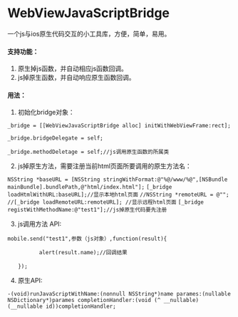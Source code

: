 # WebViewJavaScriptBridge
一个js与ios原生代码交互的小工具库，方便，简单，易用。
#### 支持功能：
1. 原生掉js函数，并自动相应js函数回调。
2. js掉原生函数，并自动响应原生函数回调。
#### 用法：
1. 初始化bridge对象：

`_bridge = [[WebViewJavaScriptBridge alloc] initWithWebViewFrame:rect];`

`_bridge.bridgeDelegate = self;`

`_bridge.methodDeletage = self;//js调用原生函数的所属类`

2. js掉原生方法，需要注册当前html页面所要调用的原生方法名：

`NSString *baseURL = [NSString stringWithFormat:@"%@/www/%@",[NSBundle mainBundle].bundlePath,@"html/index.html"];`
`[_bridge loadHtmlWithURL:baseURL];//显示本地html页面`
`//NSString *remoteURL = @"";`
`//[_bridge loadRemoteURL:remoteURL]; //显示远程html页面`
`[_bridge registWithMethodName:@"test1"];//js掉原生代码要先注册`

3. js调用方法 API:

`mobile.send("test1",参数（js对象）,function(result){`

                    `alert(result.name);//回调结果`
                    
        `});`
        
4. 原生API:

`-(void)runJavaScriptWithName:(nonnull NSString*)name parames:(nullable NSDictionary*)parames completionHandler:(void (^ __nullable)(__nullable id))completionHandler;`

